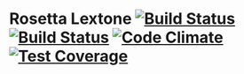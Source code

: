 # Rosetta Lextone [![Build Status](https://travis-ci.org/rosettalextone/rosettalextone.svg?branch=master)](https://travis-ci.org/rosettalextone/rosettalextone) [![Build Status](https://travis-ci.org/rosettalextone/rosettalextone.svg?branch=develop)](https://travis-ci.org/rosettalextone/rosettalextone) [![Code Climate](https://codeclimate.com/github/rosettalextone/rosettalextone/badges/gpa.svg)](https://codeclimate.com/github/rosettalextone/rosettalextone) [![Test Coverage](https://codeclimate.com/github/rosettalextone/rosettalextone/badges/coverage.svg)](https://codeclimate.com/github/rosettalextone/rosettalextone/coverage)
